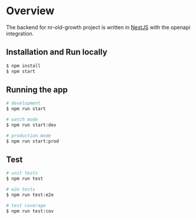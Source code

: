# Overview

The backend for nr-old-growth project is written in [NestJS](https://github.com/nestjs/nest) with the openapi integration.

## Installation and Run locally

```bash
$ npm install
$ npm start
```

## Running the app

```bash
# development
$ npm run start

# watch mode
$ npm run start:dev

# production mode
$ npm run start:prod
```

## Test

```bash
# unit tests
$ npm run test

# e2e tests
$ npm run test:e2e

# test coverage
$ npm run test:cov
```
